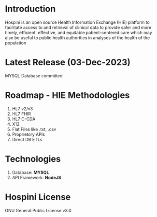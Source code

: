 # Introduction
Hospini is an open source Health Information Exchange (HIE) platform to facilitate access to and retrieval of clinical data to provide safer and more timely, efficient, effective, and equitable patient-centered care which may also be useful to public health authorities in analyses of the health of the population

# Latest Release (03-Dec-2023)
MYSQL Database committed

# Roadmap - HIE Methodologies
<ol> 
<li> HL7 v2/v3 </li> 
<li> HL7 FHIR </li>
<li> HL7 C-CDA </li>
<li> X12 </li>
<li> Flat Files like .txt, .csv </li>
<li> Proprietory APIs </li>
<li> Direct DB ETLs </li>
</ol>

# Technologies
<ol> 
<li> Database: <b> MYSQL </b> </li>
<li> API Framework: <b> NodeJS </b> </li>
</ol>

# Hospini License
GNU General Public License v3.0
